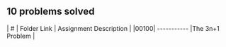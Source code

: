 ## 10 problems solved

|   #   | Folder Link | Assignment Description |
|00100| ----------- |The 3n+1 Problem |
